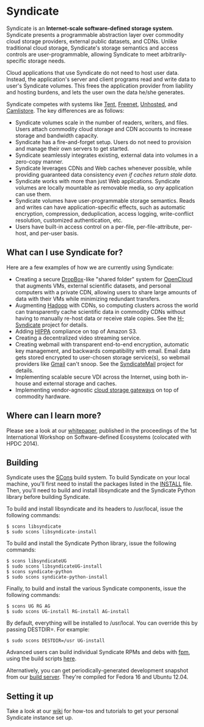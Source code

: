 Syndicate
=========

Syndicate is an **Internet-scale software-defined storage system**.  Syndicate presents a programmable abstraction layer over commodity cloud storage providers, external public datasets, and CDNs.  Unlike traditional cloud storage, Syndicate's storage semantics and access controls are user-programmable, allowing Syndicate to meet arbitrarily-specific storage needs.

Cloud applications that use Syndicate do not need to host user data.  Instead, the application's server and client programs read and write data to user's Syndicate volumes.  This frees the application provider from liability and hosting burdens, and lets the user own the data he/she generates.

Syndicate competes with systems like [Tent](http://tent.io), [Freenet](https://freenetproject.org), [Unhosted](https://unhosted.org), and [Camlistore](https://camlistore.org).  The key differences are as follows:
* Syndicate volumes scale in the number of readers, writers, and files.  Users attach commodity cloud storage and CDN accounts to increase storage and bandwidth capacity.
* Syndicate has a fire-and-forget setup.  Users do not need to provision and manage their own servers to get started.
* Syndicate seamlessly integrates existing, external data into volumes in a zero-copy manner.
* Syndicate leverages CDNs and Web caches whenever possible, while providing guaranteed data consistency *even if caches return stale data.*
* Syndicate works with more than just Web applications.  Syndicate volumes are locally mountable as removable media, so *any* application can use them.
* Syndicate volumes have user-programmable storage semantics.  Reads and writes can have application-specific effects, such as automatic encryption, compression, deduplication, access logging, write-conflict resolution, customized authentication, etc.
* Users have built-in access control on a per-file, per-file-attribute, per-host, and per-user basis.

What can I use Syndicate for?
-----------------------------

Here are a few examples of how we are currently using Syndicate:

* Creating a secure [DropBox](http://www.dropbox.com)-like "shared folder" system for [OpenCloud](http://www.opencloud.us) that augments VMs, external scientific datasets, and personal computers with a private CDN, allowing users to share large amounts of data with their VMs while minimizing redundant transfers.
* Augmenting [Hadoop](http://hadoop.apache.com) with CDNs, so computing clusters across the world can transparently cache scientific data in commodity CDNs without having to manually re-host data or receive stale copies.  See the [H-Syndicate](https://github.com/iychoi/H-Syndicate) project for details.
* Adding [HIPPA](https://en.wikipedia.org/wiki/HIPAA) compliance on top of Amazon S3.
* Creating a decentralized video streaming service.
* Creating webmail with transparent end-to-end encryption, automatic key management, and backwards compatibility with email.  Email data gets stored encrypted to user-chosen storage service(s), so webmail providers like [Gmail](https://mail.google.com) can't snoop.  See the [SyndicateMail](https://github.com/jcnelson/syndicatemail) project for details.
* Implementing scalable secure VDI across the Internet, using both in-house and external storage and caches.
* Implementing vendor-agnostic [cloud storage gateways](https://en.wikipedia.org/wiki/Cloud_storage_gateway) on top of commodity hardware.

Where can I learn more?
-----------------------

Please see a look at our [whitepaper](https://www.cs.princeton.edu/~jcnelson/acm-bigsystem2014.pdf), published in the proceedings of the 1st International Workshop on Software-defined Ecosystems (colocated with HPDC 2014).

Building
--------

Syndicate uses the [SCons](http://www.scons.org/) build system.  To build Syndicate on your local machine, you'll first need to install the packages listed in the [INSTALL](https://github.com/jcnelson/syndicate/blob/master/INSTALL) file.  Then, you'll need to build and install libsyndicate and the Syndicate Python library before building Syndicate.

To build and install libsyndicate and its headers to /usr/local, issue the following commands:

```
$ scons libsyndicate
$ sudo scons libsyndicate-install
```

To build and install the Syndicate Python library, issue the following commands:

```
$ scons libsyndicateUG
$ sudo scons libsyndicateUG-install
$ scons syndicate-python
$ sudo scons syndicate-python-install
```

Finally, to build and install the various Syndicate components, issue the following commands:

```
$ scons UG RG AG
$ sudo scons UG-install RG-install AG-install
```

By default, everything will be installed to /usr/local.  You can override this by passing DESTDIR=.  For example:

```
$ sudo scons DESTDIR=/usr UG-install
```

Advanced users can build individual Syndicate RPMs and debs with [fpm](https://github.com/jordansissel/fpm), using the build scripts [here](https://github.com/jcnelson/syndicate/tree/master/build/chroot).

Alternatively, you can get periodically-generated development snapshot from our [build server](http://www.cs.princeton.edu/~jcnelson/syndicate-nightly/).  They're compiled for Fedora 16 and Ubuntu 12.04.

Setting it up
-------------

Take a look at our [wiki](https://github.com/jcnelson/syndicate/wiki#getting-started) for how-tos and tutorials to get your personal Syndicate instance set up.
